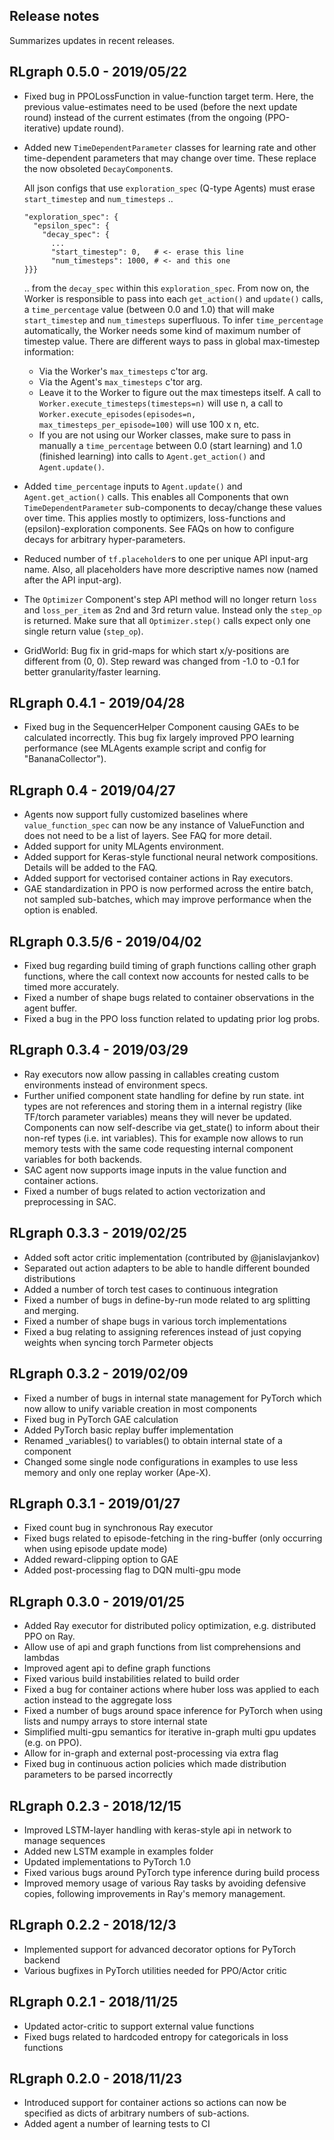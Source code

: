 ## Release notes
Summarizes updates in recent releases.

## RLgraph 0.5.0 - 2019/05/22
- Fixed bug in PPOLossFunction in value-function target term. Here, the
  previous value-estimates need to be used (before the next update round)
  instead of the current estimates (from the ongoing (PPO-iterative)
  update round).
- Added new `TimeDependentParameter` classes for learning rate and other
  time-dependent parameters that may change over time. These replace
  the now obsoleted `DecayComponent`s.

  All json configs that use `exploration_spec` (Q-type Agents) must erase
  `start_timestep` and `num_timesteps` ..
  ```
  "exploration_spec": {
    "epsilon_spec": {
      "decay_spec": {
        ...
        "start_timestep": 0,   # <- erase this line
        "num_timesteps": 1000, # <- and this one
  }}}
  ```
  .. from the `decay_spec` within this `exploration_spec`. From now on, the Worker
  is responsible to pass into each `get_action()` and `update()` calls, a
  `time_percentage` value (between 0.0 and 1.0) that will make
  `start_timestep` and `num_timesteps` superfluous.
  To infer `time_percentage` automatically, the Worker needs some kind of maximum
  number of timestep value. There are different ways to pass in global max-timestep information:
  - Via the Worker's `max_timesteps` c'tor arg.
  - Via the Agent's `max_timesteps` c'tor arg.
  - Leave it to the Worker to figure out the max timesteps itself. A call to
  `Worker.execute_timesteps(timesteps=n)` will use n, a call to `Worker.execute_episodes(episodes=n,
  max_timesteps_per_episode=100)` will use 100 x n, etc.
  - If you are not using our Worker classes, make sure to pass in manually a `time_percentage`
  between 0.0 (start learning) and 1.0 (finished learning) into calls to
  `Agent.get_action()` and `Agent.update()`.
- Added `time_percentage` inputs to `Agent.update()` and `Agent.get_action()`
  calls. This enables all Components that own `TimeDependentParameter`
  sub-components to decay/change these values over time. This applies mostly to
  optimizers, loss-functions and (epsilon)-exploration components.
  See FAQs on how to configure decays for arbitrary hyper-parameters.
- Reduced number of `tf.placeholder`s to one per unique API input-arg name.
  Also, all placeholders have more descriptive names now (named after the API input-arg).
- The `Optimizer` Component's step API method will no longer return `loss` and `loss_per_item`
  as 2nd and 3rd return value. Instead only the `step_op` is returned.
  Make sure that all `Optimizer.step()` calls expect only one single return value (`step_op`).
- GridWorld: Bug fix in grid-maps for which start x/y-positions are
  different from (0, 0).
  Step reward was changed from -1.0 to -0.1 for better granularity/faster learning.

## RLgraph 0.4.1 - 2019/04/28
- Fixed bug in the SequencerHelper Component causing GAEs to be calculated incorrectly.
  This bug fix largely improved PPO learning performance (see MLAgents example script and
  config for "BananaCollector").

## RLgraph 0.4 - 2019/04/27

- Agents now support fully customized baselines where ```value_function_spec``` can now 
  be any instance of ValueFunction and does not need to be a list of layers.
  See FAQ for more detail.
- Added support for unity MLAgents environment.
- Added support for Keras-style functional neural network compositions.
  Details will be added to the FAQ.
- Added support for vectorised container actions in Ray executors.
- GAE standardization in PPO is now performed across the entire batch, not sampled sub-batches, 
  which may improve performance when the option is enabled.

## RLgraph 0.3.5/6 - 2019/04/02

- Fixed bug regarding build timing of graph functions calling other graph functions,
  where the call context now accounts for nested calls to be timed more accurately.
- Fixed a number of shape bugs related to container observations in the agent buffer.
- Fixed a bug in the PPO loss function related to updating prior log probs.

## RLgraph 0.3.4 - 2019/03/29

- Ray executors now allow passing in callables
  creating custom environments instead of environment specs.
- Further unified component state handling for define by run state.
  int types are not references and storing them in a internal registry 
  (like TF/torch parameter variables) means they will never be updated.
  Components can now self-describe via get_state() to inform about their 
  non-ref types (i.e. int variables). This for example now allows to run memory 
  tests with the same code requesting internal component variables for both backends.
- SAC agent now supports image inputs in the value function and container actions.
- Fixed a number of bugs related to action vectorization and preprocessing in SAC.

## RLgraph 0.3.3 - 2019/02/25

- Added soft actor critic implementation (contributed by @janislavjankov) 
- Separated out action adapters to be able to handle different bounded distributions
- Added a number of torch test cases to continuous integration
- Fixed a number of bugs in define-by-run mode related to arg splitting and merging.
- Fixed a number of shape bugs in various torch implementations
- Fixed a bug relating to assigning references instead of just copying weights when syncing torch Parmeter objects

## RLgraph 0.3.2 - 2019/02/09
- Fixed a number of bugs in internal state management for PyTorch which now
  allow to unify variable creation in most components
- Fixed bug in PyTorch GAE calculation
- Added PyTorch basic replay buffer implementation
- Renamed _variables() to variables() to obtain internal state of a component
- Changed some single node configurations in examples to use less memory and only
  one replay worker (Ape-X).

## RLgraph 0.3.1 - 2019/01/27

- Fixed count bug in synchronous Ray executor
- Fixed bugs related to episode-fetching in the ring-buffer 
  (only occurring when using episode update mode)
- Added reward-clipping option to GAE
- Added post-processing flag to DQN multi-gpu mode

## RLgraph 0.3.0 - 2019/01/25

- Added Ray executor for distributed policy optimization, e.g. distributed PPO on Ray.
- Allow use of api and graph functions from list comprehensions and lambdas
- Improved agent api to define graph functions 
- Fixed various build instabilities related to build order
- Fixed a bug for container actions where huber loss was applied to each action instead to the aggregate loss
- Fixed a number of bugs around space inference for PyTorch when using lists and numpy arrays to store internal state
- Simplified multi-gpu semantics for iterative in-graph multi gpu updates (e.g. on PPO).
- Allow for in-graph and external post-processing via extra flag
- Fixed bug in continuous action policies which made distribution parameters to be parsed incorrectly

## RLgraph 0.2.3 - 2018/12/15

- Improved LSTM-layer handling with keras-style api in network to manage sequences
- Added new LSTM example in examples folder
- Updated implementations to PyTorch 1.0
- Fixed various bugs around PyTorch type inference during build process 
- Improved memory usage of various Ray tasks by avoiding defensive copies,
  following improvements in Ray's memory management.
  
## RLgraph 0.2.2 - 2018/12/3
- Implemented support for advanced decorator options for PyTorch backend
- Various bugfixes in PyTorch utilities needed for PPO/Actor critic

## RLgraph 0.2.1 - 2018/11/25
- Updated actor-critic to support external value functions
- Fixed bugs related to hardcoded entropy for categoricals in loss functions

## RLgraph 0.2.0 - 2018/11/23
- Introduced support for container actions so actions can now be specified as dicts of
arbitrary numbers of sub-actions.
- Added agent a number of learning tests to CI


